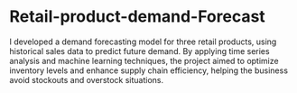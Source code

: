 # Retail-product-demand-Forecast
I developed a demand forecasting model for three retail products, using historical sales data to predict future demand. By applying time series analysis and machine learning techniques, the project aimed to optimize inventory levels and enhance supply chain efficiency, helping the business avoid stockouts and overstock situations.
